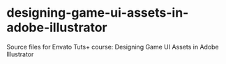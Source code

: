 # designing-game-ui-assets-in-adobe-illustrator
Source files for Envato Tuts+ course: Designing Game UI Assets in Adobe Illustrator
